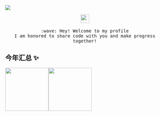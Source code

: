![](https://komarev.com/ghpvc/?username=axehco&color=yellowgreen)
<p align="center">
  <img src="https://user-images.githubusercontent.com/5679180/79618120-0daffb80-80be-11ea-819e-d2b0fa904d07.gif" width="27px">
  <br><br>
  <samp>
    :wave: Hey! Welcome to my profile
    <br>I am honored to share code with you and make progress together!
    <br>
    <!-- <img src="https://github.com/Axehco/Axehco/blob/main/loading/Kamado-Nezuko.gif" width="150px" height="150px" align="center"> -->
    <!-- <br><br>:pizza: Enjoy yourself<br> -->
  </samp>
<!--   <img src="https://github.com/Axehco/Axehco/blob/main/loading/dino.gif"> -->
</p>

## 今年汇总 ✨

<img align="" height="137px" src="https://github-readme-stats.vercel.app/api?username=axehco&hide_title=true&hide_border=true&show_icons=true&include_all_commits=true&line_height=21&bg_color=0,EC6C6C,FFD479,FFFC79,73FA79&theme=graywhite&locale=cn" /><img align="" height="137px" src="https://github-readme-stats.vercel.app/api/top-langs/?username=axehco&hide_title=true&hide_border=true&layout=compact&bg_color=0,73FA79,73FDFF,D783FF&theme=graywhite&locale=cn" />
